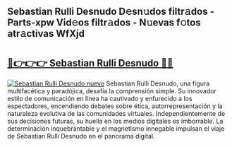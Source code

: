 ## Sebastian Rulli Desnudo D𝚎sn𝚞dos filtr𝚊dos - Parts-xpw Vid𝚎os filtr𝚊dos - N𝚞evas f𝚘tos atr𝚊ctivas WfXjd

# <h2><a href="http://mbcjma.tromn.icu/?c=Sebastian+Rulli+Desnudo">🔗👉👉👉 Sebastian Rulli Desnudo 🔗🔗</a></h2>

[![Sebastian Rulli Desnudo nuevo](https://i.imgur.com/pEAQMta.gif)](http://mbcjma.tromn.icu/?c=Sebastian+Rulli+Desnudo)
Sebastian Rulli Desnudo, una figura multifacética y paradójica, desafía la comprensión simple. Su innovador estilo de comunicación en línea ha cautivado y enfurecido a los espectadores, encendiendo debates sobre ética, autorrepresentación y la naturaleza evolutiva de las comunidades virtuales. Independientemente de sus decisiones futuras, su huella en los medios digitales es imborrable. La determinación inquebrantable y el magnetismo innegable impulsan el viaje de Sebastian Rulli Desnudo en el panorama digital.
